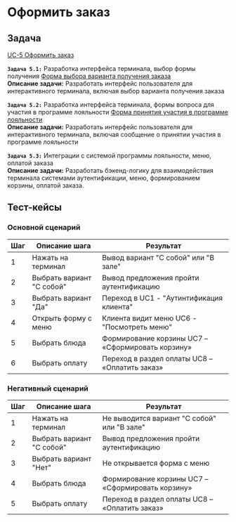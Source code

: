 # Оформить заказ

## Задача

[UC-5 Оформить заказ](../req.md#uc5)

**`Задача 5.1:`** Разработка интерфейса терминала, выбор формы получения [Форма выбора варианта получения заказа](../uix.md#wf1)
<br>
**Описание задачи:** Разработать интерфейс пользователя для интерактивного терминала, включая выбор варианта получения заказа

**`Задача 5.2:`** Разработка интерфейса терминала, формы вопроса для участия в программе лояльности [Форма принятия участия в программе лояльности](../uix.md#wf2)
<br>
**Описание задачи:** Разработать интерфейс пользователя для интерактивного терминала, включая сообщение о принятии участия в программе лояльности

**`Задача 5.3:`** Интеграции с системой программы лояльности, меню, оплатой заказа
<br>
**Описание задачи:**  Разработать бэкенд-логику для взаимодействия терминала системами аутентификации, меню, формированием корзины, оплатой заказа. 



## Тест-кейсы

###  Основной сценарий

| Шаг | Описание шага                                    | Результат                                         |
|-----|--------------------------------------------------|---------------------------------------------------|
| 1   | Нажать на терминал                               | Вывод вариант "С собой" или "В зале"             |
| 2   | Выбрать вариант "С собой"                        | Вывод предложения пройти аутентификацию           |
| 3   | Выбрать вариант "Да"                             | Переход в UC1 - "Аутинтификация клиента"          |
| 4   | Открыть форму с меню                             | Клиента видит меню  UC6 - "Посмотреть меню"       |
| 5   | Выбрать блюда                                    | Формирование корзины UC7 – «Сформировать корзину» |
| 6   | Выбрать оплату                                   | Переход в раздел оплаты UC8 – «Оплатить заказ»    |

### Негативный сценарий
 
| Шаг | Описание шага                                    | Результат                                         |
|-----|--------------------------------------------------|---------------------------------------------------|
| 1   | Нажать на терминал                               | Не выводится вариант "С собой" или "В зале"       |
| 2   | Выбрать вариант "С собой"                        | Вывод предложения пройти аутентификацию           |
| 3   | Выбрать вариант "Нет"                            | Не открывается форма с меню                       |
| 4   | Выбрать блюда                                    | Формирование корзины UC7 – «Сформировать корзину» |
| 5   | Выбрать оплату                                   | Переход в раздел оплаты UC8 – «Оплатить заказ»    |
